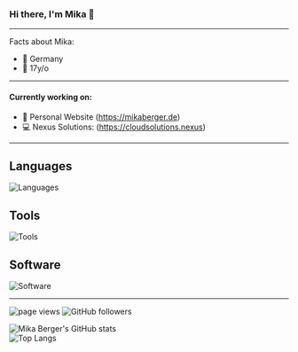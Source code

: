 ### Hi there, I'm Mika 👋

---

Facts about Mika:

- 🏡 Germany
- 🍰 17y/o

---

#### Currently working on:
- 💁 Personal Website (https://mikaberger.de)
- 💻 Nexus Solutions: (https://cloudsolutions.nexus)

---

## Languages
![Languages](https://skillicons.dev/icons?i=html,css,lua)<p>

## Tools
![Tools](https://skillicons.dev/icons?i=git,vscode,azure)<p>
 
## Software
![Software](https://skillicons.dev/icons?i=premiere,aftereffects,photoshop,discord,figma)<p>

---

<p align="left">
  <a>
    <img src="https://komarev.com/ghpvc/?username=mika-berger" alt="page views" />
  </a>
  </a>
  <a>
    <img alt="GitHub followers" src="https://img.shields.io/github/followers/mika-berger?color=blue&logo=github">
  </a>
</p>


![Mika Berger's GitHub stats](https://github-readme-stats.vercel.app/api?username=mika-berger&theme=blue-green&count_private=true&include_all_commits=true&show_icons=true&hide=prs,issues)
<br>
![Top Langs](https://github-readme-stats.vercel.app/api/top-langs/?username=mika-berger&theme=blue-green&layout=compact)
